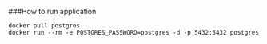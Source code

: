 ###How to run application

```
docker pull postgres
docker run --rm -e POSTGRES_PASSWORD=postgres -d -p 5432:5432 postgres
```
